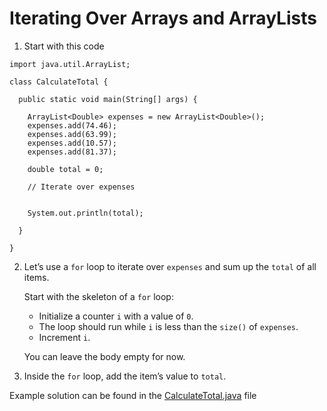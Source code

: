 # Iterating Over Arrays and ArrayLists

1. Start with this code

```
import java.util.ArrayList;

class CalculateTotal {
  
  public static void main(String[] args) {
    
    ArrayList<Double> expenses = new ArrayList<Double>();
    expenses.add(74.46);
    expenses.add(63.99);
    expenses.add(10.57);
    expenses.add(81.37);
    
    double total = 0;
    
    // Iterate over expenses
    
    
    System.out.println(total);
    
  }
  
}
```

2. Let’s use a ```for``` loop to iterate over ```expenses``` and sum up the ```total``` of all items.

	Start with the skeleton of a ```for``` loop:

	- Initialize a counter ```i``` with a value of ```0```.
	- The loop should run while ```i``` is less than the ```size()``` of ```expenses```.
	- Increment ```i```.

	You can leave the body empty for now.

3. Inside the ```for``` loop, add the item’s value to ```total```.

Example solution can be found in the [CalculateTotal.java](https://github.com/upliftdev/Foundations/blob/main/Foundations/7.Loops/Iterating_Over_Arrays_and_ArrayLists/src/main/java/com/examples/loops/CalculateTotal.java) file